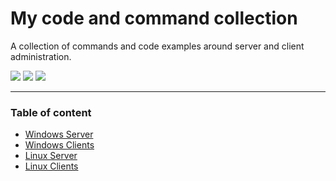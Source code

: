 # My code and command collection

A collection of commands and code examples around server and client administration.

<img src="https://img.shields.io/badge/-Windows%20Terminal-4D4D4D?logo=windows-terminal&logoColor=white&style=flat" /> <img src="https://img.shields.io/badge/-Windows%20PowerShell-5391FE?logo=powershell&logoColor=white&style=flat" /> <img src="https://img.shields.io/badge/-Bash-4EAA25?logo=gnu-bash&logoColor=white&style=flat" />

---
### Table of content

* [Windows Server](WindowsServer/Default.md)
* [Windows Clients](WindowsClients/Windows-Client.md)
* [Linux Server](LinuxServer/Linux-Server.md)
* [Linux Clients](LinuxClients/Linux-Client.md)
